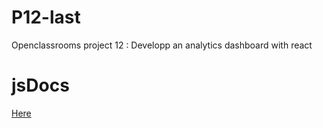 # P12-last
Openclassrooms project 12 : Developp an analytics dashboard with react

# jsDocs
[Here](https://github.com/jsr029/P12-last/blob/master/Rakotonirina_JeanSebastien_12_0162022/docs/index.html)
